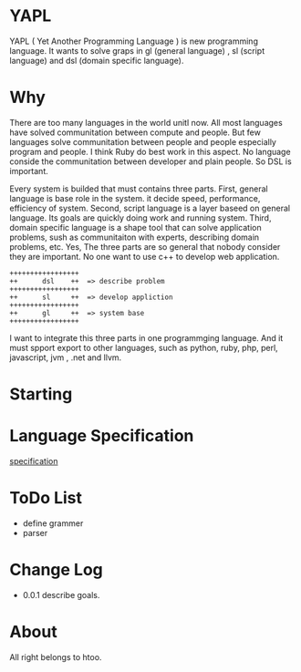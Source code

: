 YAPL
=====

YAPL ( Yet Another Programming Language ) is new programming language. It wants to solve graps in gl (general language) , sl (script language) and dsl (domain specific language).

Why
====

There are too many languages in the world unitl now. All most languages have solved communitation between compute and people. But few languages solve communitation between people and people especially program and people. I think Ruby do best work in this aspect. No language conside the communitation between developer and plain people. So DSL is important.

Every system is builded that must contains three parts. First, general language is base role in the system. it decide speed, performance, efficiency of system. Second, script language is a layer baseed on general language. Its goals are quickly doing work and running system. Third, domain specific language is a shape tool that can solve application problems, sush as communitaiton with experts, describing domain problems, etc. Yes, The three parts are so general that nobody consider they are important. No one want to use c++ to develop web application.

```
+++++++++++++++++
++      dsl    ++  => describe problem
+++++++++++++++++
++      sl     ++  => develop appliction
+++++++++++++++++
++      gl     ++  => system base
+++++++++++++++++

```

I want to integrate this three parts in one programmging language. And it must spport export to other languages, such as python, ruby, php, perl, javascript, jvm , .net and llvm.

Starting
========

Language Specification
======================
[specification](./specification.md)


ToDo List
=========

* define grammer
* parser

Change Log
==========
* 0.0.1 describe goals.

About
=====

All right belongs to htoo.
